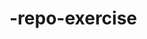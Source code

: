    # -repo-exercise   
  
        
   
     
       
    
         
        
                 
     
   
             
       
     
    
   
  
